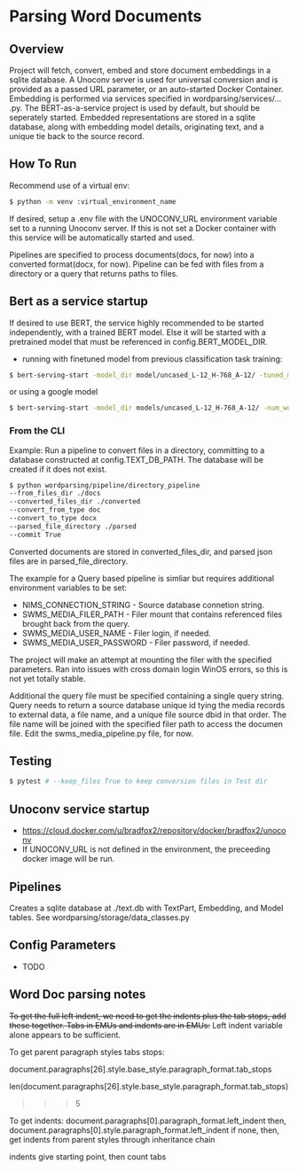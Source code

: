 # Parsing Word Documents

## Overview
Project will fetch, convert, embed and store document embeddings in a sqlite database.  A Unoconv server is used for universal conversion and is provided as a passed URL parameter, or an auto-started Docker Container.  Embedding is performed via services specified in wordparsing/services/... .py.  The BERT-as-a-service project is used by default, but should be seperately started.  Embedded representations are stored in a sqlite database, along with embedding model details, originating text, and a unique tie back to the source record.

## How To Run

Recommend use of a virtual env:  
```bash 
$ python -m venv :virtual_environment_name
```
If desired, setup a .env file with the UNOCONV_URL environment variable set to a running Unoconv server. If this is not set a Docker container with this service will be automatically started and used.

Pipelines are specified to process documents(docs, for now) into a converted format(docx, for now).  Pipeline can be fed with files from a directory or a query that returns paths to files.

## Bert as a service startup

If desired to use BERT, the service highly recommended to be started independently, with a trained BERT model. Else it will be started with a pretrained model that must be referenced in config.BERT_MODEL_DIR.
 
- running with finetuned model from previous classification task training:
```bash
$ bert-serving-start -model_dir model/uncased_L-12_H-768_A-12/ -tuned_model_dir=model/classification_fine_tuning_test_1/ -ckpt_name="model.ckpt-343" -num_worker=1 -port 8190 -port_out 8191 -max_seq_len 100
```
or using a google model 

```bash
$ bert-serving-start -model_dir models/uncased_L-12_H-768_A-12/ -num_worker=1 -port 8190 -port_out 8191 -max_seq_len 100
```

### From the CLI

Example: Run a pipeline to convert files in a directory, committing to a database constructed at config.TEXT_DB_PATH. The database will be created if it does not exist.

```bash
$ python wordparsing/pipeline/directory_pipeline 
--from_files_dir ./docs 
--converted_files_dir ./converted 
--convert_from_type doc
--convert_to_type docx 
--parsed_file_directory ./parsed
--commit True
```

Converted documents are stored in converted_files_dir, and parsed json files are in parsed_file_directory.

The example for a Query based pipeline is simliar but requires additional environment variables to be set:
- NIMS_CONNECTION_STRING - Source database connetion string.
- SWMS_MEDIA_FILER_PATH - Filer mount that contains referenced files brought back from the query. 
- SWMS_MEDIA_USER_NAME - Filer login, if needed.
- SWMS_MEDIA_USER_PASSWORD - Filer password, if needed.

The project will make an attempt at mounting the filer with the specified parameters. Ran into issues with cross domain login WinOS errors, so this is not yet totally stable.

Additional the query file must be specified containing a single query string. Query needs to return a source database unique id tying the media records to external data, a file name, and a unique file source dbid in that order.  The file name will be joined with the specified filer path to access the documen file. Edit the swms_media_pipeline.py file, for now. 

## Testing
```bash
$ pytest # --keep_files True to keep conversion files in Test dir
```

## Unoconv service startup
- https://cloud.docker.com/u/bradfox2/repository/docker/bradfox2/unoconv
- If UNOCONV_URL is not defined in the environment, the preceeding docker image will be run.

## Pipelines

Creates a sqlite database at ./text.db with TextPart, Embedding, and Model tables.  See wordparsing/storage/data_classes.py

## Config Parameters
- TODO

## Word Doc parsing notes

~~To get the full left indent, we need to get the indents plus the tab stops, add these together.  Tabs in EMUs and indents are in EMUs:~~  Left indent variable alone appears to be sufficient.

To get parent paragraph styles tabs stops:

document.paragraphs[26].style.base_style.paragraph_format.tab_stops

len(document.paragraphs[26].style.base_style.paragraph_format.tab_stops) 
>>> 5

To get indents:
document.paragraphs[0].paragraph_format.left_indent
then,
document.paragraphs[0].style.paragraph_format.left_indent
if none, then, get indents from parent styles through inheritance chain

indents give starting point, then count tabs 

